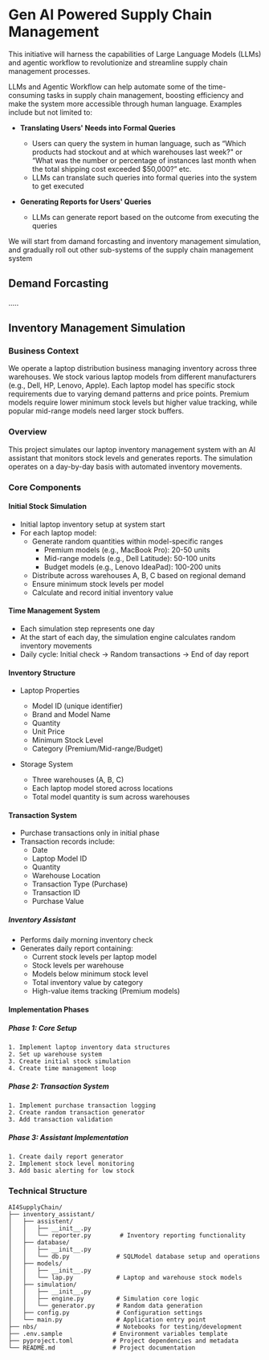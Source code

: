 # Gen AI Powered Supply Chain Management
This initiative will harness the capabilities of Large Language Models (LLMs) and agentic workflow to revolutionize and streamline supply chain management processes.

LLMs and Agentic Workflow can help automate some of the time-consuming tasks in supply chain management, boosting efficiency and make the system more accessible through human language. Examples include but not limited to:

- **Translating Users' Needs into Formal Queries**
    - Users can query the system in human language, such as “Which products had stockout and at which warehouses last week?" or “What was the number or percentage of instances last month when the total shipping cost exceeded $50,000?” etc.
    - LLMs can translate such queries into formal queries into the system to get executed

- **Generating Reports for Users' Queries**
    - LLMs can generate report based on the outcome from executing the queries

We will start from damand forcasting and inventory management simulation, and gradually roll out other sub-systems of the supply chain management system

## Demand Forcasting
.....

## Inventory Management Simulation
### Business Context
We operate a laptop distribution business managing inventory across three warehouses. We stock various laptop models from different manufacturers (e.g., Dell, HP, Lenovo, Apple). Each laptop model has specific stock requirements due to varying demand patterns and price points. Premium models require lower minimum stock levels but higher value tracking, while popular mid-range models need larger stock buffers.
### Overview
This project simulates our laptop inventory management system with an AI assistant that monitors stock levels and generates reports. The simulation operates on a day-by-day basis with automated inventory movements.

### Core Components
#### Initial Stock Simulation
- Initial laptop inventory setup at system start
- For each laptop model:
    - Generate random quantities within model-specific ranges
        - Premium models (e.g., MacBook Pro): 20-50 units
        - Mid-range models (e.g., Dell Latitude): 50-100 units
        - Budget models (e.g., Lenovo IdeaPad): 100-200 units
    - Distribute across warehouses A, B, C based on regional demand
    - Ensure minimum stock levels per model
    - Calculate and record initial inventory value

#### Time Management System
- Each simulation step represents one day
- At the start of each day, the simulation engine calculates random inventory movements
- Daily cycle: Initial check → Random transactions → End of day report

#### Inventory Structure
- Laptop Properties
    - Model ID (unique identifier)
    - Brand and Model Name
    - Quantity
    - Unit Price
    - Minimum Stock Level
    - Category (Premium/Mid-range/Budget)

- Storage System
    - Three warehouses (A, B, C)
    - Each laptop model stored across locations
    - Total model quantity is sum across warehouses

#### Transaction System
- Purchase transactions only in initial phase
- Transaction records include:
    - Date
    - Laptop Model ID
    - Quantity
    - Warehouse Location
    - Transaction Type (Purchase)
    - Transaction ID
    - Purchase Value

##### Inventory Assistant
- Performs daily morning inventory check
- Generates daily report containing:
    - Current stock levels per laptop model
    - Stock levels per warehouse
    - Models below minimum stock level
    - Total inventory value by category
    - High-value items tracking (Premium models)

#### Implementation Phases
##### Phase 1: Core Setup
    1. Implement laptop inventory data structures
    2. Set up warehouse system
    3. Create initial stock simulation
    4. Create time management loop

##### Phase 2: Transaction System
    1. Implement purchase transaction logging
    2. Create random transaction generator
    3. Add transaction validation

##### Phase 3: Assistant Implementation
    1. Create daily report generator
    2. Implement stock level monitoring
    3. Add basic alerting for low stock

### Technical Structure
```
AI4SupplyChain/
├── inventory_assistant/
│   ├── assistent/
│   │   ├── __init__.py
│   │   └── reporter.py        # Inventory reporting functionality
│   ├── database/
│   │   ├── __init__.py
│   │   └── db.py             # SQLModel database setup and operations
│   ├── models/
│   │   ├── __init__.py
│   │   └── lap.py            # Laptop and warehouse stock models
│   ├── simulation/
│   │   ├── __init__.py
│   │   ├── engine.py         # Simulation core logic
│   │   └── generator.py      # Random data generation
│   ├── config.py             # Configuration settings
│   └── main.py               # Application entry point
├── nbs/                      # Notebooks for testing/development
├── .env.sample              # Environment variables template
├── pyproject.toml           # Project dependencies and metadata
└── README.md                # Project documentation
```
